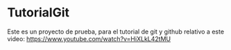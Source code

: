 # TutorialGit

Este es un proyecto de prueba, para el tutorial de git y github relativo a este video: https://www.youtube.com/watch?v=HiXLkL42tMU
